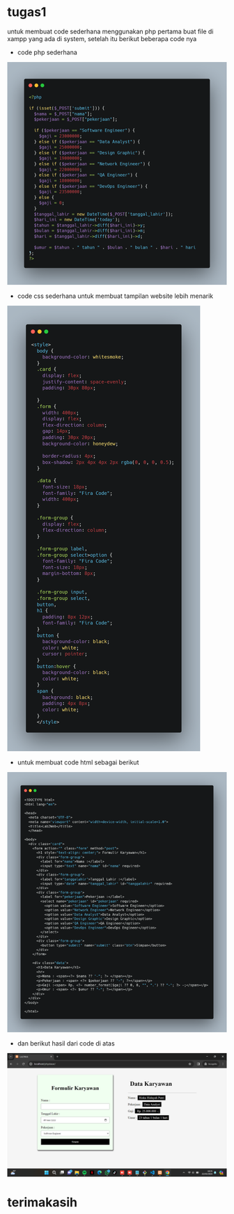 # tugas1 

untuk membuat code sederhana menggunakan php pertama buat file di xampp yang ada di system, setelah itu berikut beberapa code nya

* code php sederhana
  
![img](./img/php.png)
<br>

* code css sederhana untuk membuat tampilan website lebih menarik
  
![img](./img/css.png)
<br>

* untuk membuat code html sebagai berikut
  
![img](./img/html.png)
<br>

* dan berikut hasil dari code di atas
  
![img](./img/Screenshot%202024-03-22%20183540.png)

# terimakasih
